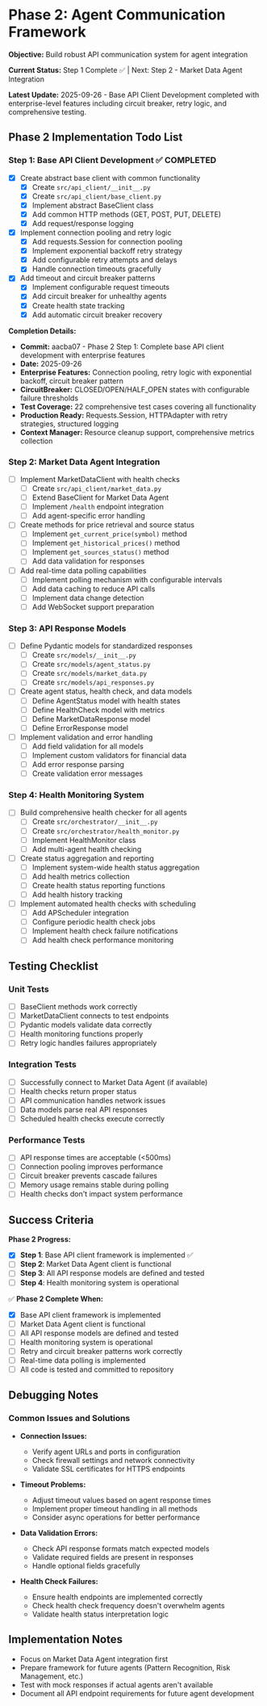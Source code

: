 # Phase 2: Agent Communication Framework

**Objective:** Build robust API communication system for agent integration

**Current Status:** Step 1 Complete ✅ | Next: Step 2 - Market Data Agent Integration

**Latest Update:** 2025-09-26 - Base API Client Development completed with enterprise-level features including circuit breaker, retry logic, and comprehensive testing.

## Phase 2 Implementation Todo List

### Step 1: Base API Client Development ✅ COMPLETED

- [x] Create abstract base client with common functionality
  - [x] Create `src/api_client/__init__.py`
  - [x] Create `src/api_client/base_client.py`
  - [x] Implement abstract BaseClient class
  - [x] Add common HTTP methods (GET, POST, PUT, DELETE)
  - [x] Add request/response logging
- [x] Implement connection pooling and retry logic
  - [x] Add requests.Session for connection pooling
  - [x] Implement exponential backoff retry strategy
  - [x] Add configurable retry attempts and delays
  - [x] Handle connection timeouts gracefully
- [x] Add timeout and circuit breaker patterns
  - [x] Implement configurable request timeouts
  - [x] Add circuit breaker for unhealthy agents
  - [x] Create health state tracking
  - [x] Add automatic circuit breaker recovery

**Completion Details:**

- **Commit:** aacba07 - Phase 2 Step 1: Complete base API client development with enterprise features
- **Date:** 2025-09-26
- **Enterprise Features:** Connection pooling, retry logic with exponential backoff, circuit breaker pattern
- **CircuitBreaker:** CLOSED/OPEN/HALF_OPEN states with configurable failure thresholds
- **Test Coverage:** 22 comprehensive test cases covering all functionality
- **Production Ready:** Requests.Session, HTTPAdapter with retry strategies, structured logging
- **Context Manager:** Resource cleanup support, comprehensive metrics collection

### Step 2: Market Data Agent Integration

- [ ] Implement MarketDataClient with health checks
  - [ ] Create `src/api_client/market_data.py`
  - [ ] Extend BaseClient for Market Data Agent
  - [ ] Implement `/health` endpoint integration
  - [ ] Add agent-specific error handling
- [ ] Create methods for price retrieval and source status
  - [ ] Implement `get_current_price(symbol)` method
  - [ ] Implement `get_historical_prices()` method
  - [ ] Implement `get_sources_status()` method
  - [ ] Add data validation for responses
- [ ] Add real-time data polling capabilities
  - [ ] Implement polling mechanism with configurable intervals
  - [ ] Add data caching to reduce API calls
  - [ ] Implement data change detection
  - [ ] Add WebSocket support preparation

### Step 3: API Response Models

- [ ] Define Pydantic models for standardized responses
  - [ ] Create `src/models/__init__.py`
  - [ ] Create `src/models/agent_status.py`
  - [ ] Create `src/models/market_data.py`
  - [ ] Create `src/models/api_responses.py`
- [ ] Create agent status, health check, and data models
  - [ ] Define AgentStatus model with health states
  - [ ] Define HealthCheck model with metrics
  - [ ] Define MarketDataResponse model
  - [ ] Define ErrorResponse model
- [ ] Implement validation and error handling
  - [ ] Add field validation for all models
  - [ ] Implement custom validators for financial data
  - [ ] Add error response parsing
  - [ ] Create validation error messages

### Step 4: Health Monitoring System

- [ ] Build comprehensive health checker for all agents
  - [ ] Create `src/orchestrator/__init__.py`
  - [ ] Create `src/orchestrator/health_monitor.py`
  - [ ] Implement HealthMonitor class
  - [ ] Add multi-agent health checking
- [ ] Create status aggregation and reporting
  - [ ] Implement system-wide health status aggregation
  - [ ] Add health metrics collection
  - [ ] Create health status reporting functions
  - [ ] Add health history tracking
- [ ] Implement automated health checks with scheduling
  - [ ] Add APScheduler integration
  - [ ] Configure periodic health check jobs
  - [ ] Implement health check failure notifications
  - [ ] Add health check performance monitoring

## Testing Checklist

### Unit Tests

- [ ] BaseClient methods work correctly
- [ ] MarketDataClient connects to test endpoints
- [ ] Pydantic models validate data correctly
- [ ] Health monitoring functions properly
- [ ] Retry logic handles failures appropriately

### Integration Tests

- [ ] Successfully connect to Market Data Agent (if available)
- [ ] Health checks return proper status
- [ ] API communication handles network issues
- [ ] Data models parse real API responses
- [ ] Scheduled health checks execute correctly

### Performance Tests

- [ ] API response times are acceptable (<500ms)
- [ ] Connection pooling improves performance
- [ ] Circuit breaker prevents cascade failures
- [ ] Memory usage remains stable during polling
- [ ] Health checks don't impact system performance

## Success Criteria

**Phase 2 Progress:**

- [x] **Step 1**: Base API client framework is implemented ✅
- [ ] **Step 2**: Market Data Agent client is functional
- [ ] **Step 3**: All API response models are defined and tested
- [ ] **Step 4**: Health monitoring system is operational

✅ **Phase 2 Complete When:**

- [x] Base API client framework is implemented
- [ ] Market Data Agent client is functional
- [ ] All API response models are defined and tested
- [ ] Health monitoring system is operational
- [ ] Retry and circuit breaker patterns work correctly
- [ ] Real-time data polling is implemented
- [ ] All code is tested and committed to repository

## Debugging Notes

### Common Issues and Solutions

- **Connection Issues:**
  - Verify agent URLs and ports in configuration
  - Check firewall settings and network connectivity
  - Validate SSL certificates for HTTPS endpoints

- **Timeout Problems:**
  - Adjust timeout values based on agent response times
  - Implement proper timeout handling in all methods
  - Consider async operations for better performance

- **Data Validation Errors:**
  - Check API response formats match expected models
  - Validate required fields are present in responses
  - Handle optional fields gracefully

- **Health Check Failures:**
  - Ensure health endpoints are implemented correctly
  - Check health check frequency doesn't overwhelm agents
  - Validate health status interpretation logic

## Implementation Notes

- Focus on Market Data Agent integration first
- Prepare framework for future agents (Pattern Recognition, Risk Management, etc.)
- Test with mock responses if actual agents aren't available
- Document all API endpoint requirements for future agent development
